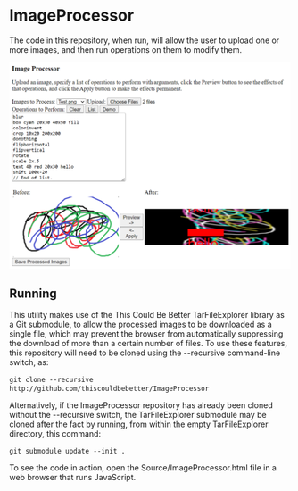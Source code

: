 ImageProcessor
==============

The code in this repository, when run, will allow the user to
upload one or more images, and then run operations on them to modify them.

<img src="Screenshot.png" />


Running
-------

This utility makes use of the This Could Be Better TarFileExplorer
library as a Git submodule, to allow the processed images to be
downloaded as a single file, which may prevent the browser from
automatically suppressing the download of more than a certain number
of files. To use these features, this repository will need to be
cloned using the --recursive command-line switch, as:

	git clone --recursive http://github.com/thiscouldbebetter/ImageProcessor

Alternatively, if the ImageProcessor repository has already been cloned
without the --recursive switch, the TarFileExplorer submodule may be cloned
after the fact by running, from within the empty TarFileExplorer directory,
this command:

	git submodule update --init .

To see the code in action, open the Source/ImageProcessor.html file in a web
browser that runs JavaScript.